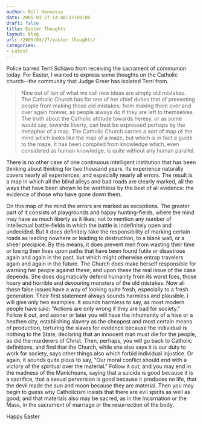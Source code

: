 ```yaml
---
author: Bill Hennessy
date: 2005-03-27 14:48:22+00:00
draft: false
title: Easter Thoughts
layout: blog
url: /2005/03/27/easter-thoughts/
categories:
- Latest
---
```


Police barred Terri Schiavo from receiving the sacrament of communion today.   For Easter, I wanted to express some thoughts on the Catholic church--the community that Judge Greer has isolated Terri from.



> Nine out of ten of what we call new ideas are simply old mistakes. The Catholic Church has for one of her chief duties that of preventing people from making those old mistakes; from making them over and over again forever, as people always do if they are left to themselves. The truth about the Catholic attitude towards heresy, or as some would say, towards liberty, can best be expressed perhaps by the metaphor of a map. The Catholic Church carries a sort of map of the mind which looks like the map of a maze, but which is in fact a guide to the maze. It has been compiled from knowledge which, even considered as human knowledge, is quite without any human parallel.

There is no other case of one continuous intelligent institution that has been thinking about thinking for two thousand years. Its experience naturally covers nearly all experiences; and especially nearly all errors. The result is a map in which all the blind alleys and bad roads are clearly marked, all the ways that have been shown to be worthless by the best of all evidence: the evidence of those who have gone down them.

On this map of the mind the errors are marked as exceptions. The greater part of it consists of playgrounds and happy hunting-fields, where the mind may have as much liberty as it likes; not to mention any number of intellectual battle-fields in which the battle is indefinitely open and undecided. But it does definitely take the responsibility of marking certain roads as leading nowhere or leading to destruction, to a blank wall, or a sheer precipice. By this means, it does prevent men from wasting their time or losing their lives upon paths that have been found futile or disastrous again and again in the past, but which might otherwise entrap travelers again and again in the future. The Church does make herself responsible for warning her people against these; and upon these the real issue of the case depends. She does dogmatically defend humanity from its worst foes, those hoary and horrible and devouring monsters of the old mistakes. Now all these false issues have a way of looking quite fresh, especially to a fresh generation. Their first statement always sounds harmless and plausible. I will give only two examples. It sounds harmless to say, as most modern people have said: "Actions are only wrong if they are bad for society." Follow it out, and sooner or later you will have the inhumanity of a hive or a heathen city, establishing slavery as the cheapest and most certain means of production, torturing the slaves for evidence because the individual is nothing to the State, declaring that an innocent man must die for the people, as
did the murderers of Christ. Then, perhaps, you will go back to Catholic definitions, and find that the Church, while she also says it is our duty to work for society, says other things also which forbid individual injustice. Or again, it sounds quite pious to say, "Our moral conflict should end with a victory of the spiritual over the material." Follow it out, and you may end in the madness of the Manicheans, saying that a suicide is good because it is a sacrifice, that a sexual perversion is good because it produces no life, that the devil made the sun and moon because they are material. Then you may begin to guess why Catholicism insists that there are evil spirits as well as good; and that materials also may be sacred, as in the Incarnation or the Mass, in the sacrament of marriage or the resurrection of the body.



Happy Easter
